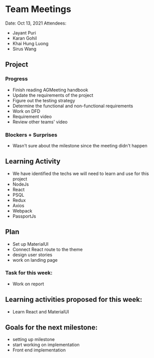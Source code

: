 # Team Meetings

Date:	Oct 13, 2021
Attendees:
-	Jayant Puri
-	Karan Gohil
-	Khai Hung Luong
-	Sirus Wang

##	Project

### Progress

-	Finish reading AGMeeting handbook
- Update the requirements of the project
- Figure out the testing strategy
- Determine the functional and non-functional requirements
- Work on DFD
- Requirement video
- Review other teams' video

### Blockers + Surprises

- Wasn't sure about the milestone since the meeting didn't happen


## Learning Activity

- We have identified the techs we will need to learn and use for this project
- NodeJs
- React
- PSQL
- Redux
- Axios
- Webpack
- PassportJs
	
## Plan
- Set up MaterialUI
- Connect React route to the theme
- design user stories
- work on landing page

### Task for this week:

- Work on report

## Learning activities proposed for this week:
- Learn React and MaterialUI

## Goals for the next milestone:
- setting up milestone
- start working on implementation
- Front end implementation

